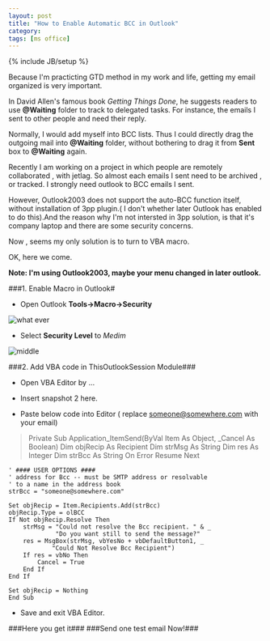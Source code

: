 ```yaml
---
layout: post
title: "How to Enable Automatic BCC in Outlook"
category: 
tags: [ms office]
---
```

{% include JB/setup %}

Because I'm practicting GTD method in my work and life, getting my email organized is very important.


In David Allen's famous book *Getting Things Done*, he suggests readers to use **@Waiting** folder to track to delegated tasks. For instance, the emails I sent to other people and need their reply.


Normally, I would add myself into BCC lists. Thus I could directly drag the outgoing mail into **@Waiting** folder, without bothering to drag it from **Sent** box to **@Waiting** again.


Recently I am working on a project in which people are remotely collaborated , with jetlag. So almost each emails I sent need to be archived , or tracked. I strongly need outlook to BCC emails I sent.


However, Outlook2003 does not support the auto-BCC function itself, without installation of 3pp plugin.( I don't whether later Outlook has enabled to do this).And the reason why I'm not intersted in 3pp solution, is that it's company laptop and there are some security concerns.

Now , seems my only solution is to turn to VBA macro.


OK, here we come. 


**Note: I'm using Outlook2003, maybe your menu changed in later outlook.**

###1. Enable Macro in Outlook# 
* Open Outlook **Tools->Macro->Security**


![what ever](C:/Users/eyiimei/Desktop/outlook_macro.jpg "Outlook Marco")

* Select **Security Level** to *Medim*

![middle](C:\Users\eyiimei\Desktop\outloo_security_level_medium.jpg "middle level security")



###2. Add VBA code in ThisOutlookSession Module###

* Open VBA Editor by ...

* Insert snapshot 2 here.

* Paste below code into Editor ( replace someone@somewhere.com with your email)

>Private Sub Application_ItemSend(ByVal Item As Object, _Cancel As Boolean)
    Dim objRecip As Recipient
    Dim strMsg As String
    Dim res As Integer
    Dim strBcc As String
    On Error Resume Next

    ' #### USER OPTIONS ####
    ' address for Bcc -- must be SMTP address or resolvable
    ' to a name in the address book
    strBcc = "someone@somewhere.com"

    Set objRecip = Item.Recipients.Add(strBcc)
    objRecip.Type = olBCC
    If Not objRecip.Resolve Then
        strMsg = "Could not resolve the Bcc recipient. " & _
                 "Do you want still to send the message?"
        res = MsgBox(strMsg, vbYesNo + vbDefaultButton1, _
                "Could Not Resolve Bcc Recipient")
        If res = vbNo Then
            Cancel = True
        End If
    End If

    Set objRecip = Nothing
    End Sub

* Save and exit VBA Editor.

###Here you get it###
###Send one test email Now!###
 
